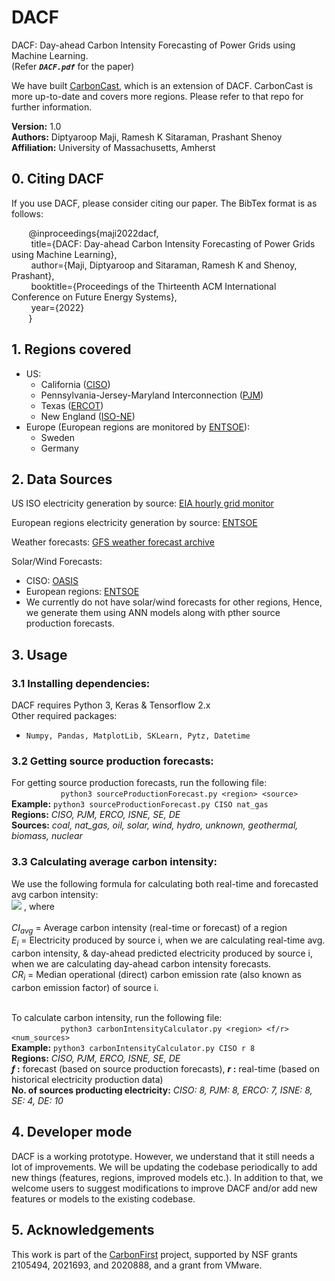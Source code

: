 # DACF
DACF: Day-ahead Carbon Intensity Forecasting of Power Grids using Machine Learning. <br>
(Refer <b><i>```DACF.pdf```</i></b> for the paper)

We have built [CarbonCast](https://github.com/carbonfirst/CarbonCast), which is an extension of DACF. CarbonCast is more up-to-date and covers more regions. Please refer to that repo for further information.

<b>Version:</b> 1.0 <br>
<b>Authors:</b> Diptyaroop Maji, Ramesh K Sitaraman, Prashant Shenoy <br>
<b>Affiliation:</b> University of Massachusetts, Amherst


## 0. Citing DACF
If you use DACF, please consider citing our paper. The BibTex format is as follows: <br>

&nbsp; &nbsp; &nbsp; &nbsp;@inproceedings{maji2022dacf,<br>
&nbsp; &nbsp; &nbsp; &nbsp;  title={DACF: Day-ahead Carbon Intensity Forecasting of Power Grids using Machine Learning},<br>
&nbsp; &nbsp; &nbsp; &nbsp;  author={Maji, Diptyaroop and Sitaraman, Ramesh K and Shenoy, Prashant},<br>
&nbsp; &nbsp; &nbsp; &nbsp;  booktitle={Proceedings of the Thirteenth ACM International Conference on Future Energy Systems},<br>
&nbsp; &nbsp; &nbsp; &nbsp;  year={2022}<br>
&nbsp; &nbsp; &nbsp; &nbsp;}<br>


## 1. Regions covered 
* US: 
    * California ([CISO](https://www.caiso.com/Pages/default.aspx))
    * Pennsylvania-Jersey-Maryland Interconnection ([PJM](https://www.pjm.com/))
    * Texas ([ERCOT](https://www.ercot.com/))
    * New England ([ISO-NE](https://www.iso-ne.com/))
* Europe (European regions are monitored by [ENTSOE](https://transparency.entsoe.eu/)):
    * Sweden
    * Germany

## 2. Data Sources
US ISO electricity generation by source: [EIA hourly grid monitor](https://www.eia.gov/electricity/gridmonitor/dashboard/electric_overview/US48/US48)

European regions electricity generation by source: [ENTSOE](https://transparency.entsoe.eu/)

Weather forecasts: [GFS weather forecast archive](https://rda.ucar.edu/datasets/ds084.1/)

Solar/Wind Forecasts:
* CISO: [OASIS](http://oasis.caiso.com/mrioasis/logon.do)
* European regions: [ENTSOE](https://transparency.entsoe.eu/)
* We currently do not have solar/wind forecasts for other regions, Hence, we generate them using ANN models along with pther source production forecasts.

## 3. Usage
### 3.1 Installing dependencies:
DACF requires Python 3, Keras & Tensorflow 2.x <br>
Other required packages:
* ```Numpy, Pandas, MatplotLib, SKLearn, Pytz, Datetime```
<!-- * ``` pip3 install numpy, matplotlib, sklearn, datetime, matplotlib ``` -->

<!-- ### 3.2 Getting Weather data:
The aggregated & cleaned weather forecasts that we have used for our regions are provided in ```data/```. If you need weather forecasts for other regions, or even for the same regions (eg. if you want to use a different aggregation method), the procedure is as follows:<br>
* GitHub repo of script to fetch weather data can be found [here]().
* Once you have obtained the grib2 files, use the following files to aggregate & clean the data:<br>
```python3 dataCollectionScript.py```<br>
```python3 cleanWeatherData.py```<br> -->

### 3.2 Getting source production forecasts:
For getting source production forecasts, run the following file:<br>
&nbsp; &nbsp; &nbsp; &nbsp; &nbsp; &nbsp; &nbsp; &nbsp; &nbsp; &nbsp; ```python3 sourceProductionForecast.py <region> <source>```<br>
<b>Example:</b> ```python3 sourceProductionForecast.py CISO nat_gas```<br>
<b>Regions:</b> <i>CISO, PJM, ERCO, ISNE, SE, DE</i> <br>
<b>Sources:</b> <i>coal, nat_gas, oil, solar, wind, hydro, unknown, geothermal, biomass, nuclear</i>
<!-- Note that you need to change the config.json file to get a particular source production forecast for a specific region. Example:
``` <example> ```<br>
A detailed description of how to configure is given in Section 3.5 -->

### 3.3 Calculating average carbon intensity:
We use the following formula for calculating both real-time and forecasted avg carbon intensity:<br>
<img src="images/ci_avg.png">    , where <br>
<br>
<i>CI<sub>avg</sub></i> = Average carbon intensity (real-time or forecast) of a region <br>
<i>E<sub>i</sub></i> = Electricity produced by source i, when we are calculating real-time avg. carbon intensity, & day-ahead predicted
electricity produced by source i, when we are calculating day-ahead carbon intensity forecasts. <br>
<i>CR<sub>i</sub></i> = Median operational (direct) carbon emission rate (also known as carbon emission factor) of source i. <br><br>

To calculate carbon intensity, run the following file:<br>
&nbsp; &nbsp; &nbsp; &nbsp; &nbsp; &nbsp; &nbsp; &nbsp; &nbsp; &nbsp; ```python3 carbonIntensityCalculator.py <region> <f/r> <num_sources>```<br>
<b>Example:</b> ```python3 carbonIntensityCalculator.py CISO r 8```<br>
<b>Regions:</b> <i>CISO, PJM, ERCO, ISNE, SE, DE</i> <br>
<b><i>f</i> :</b> forecast (based on source production forecasts), <b><i>r</i> :</b> real-time (based on historical electricity production data)<br>
<b>No. of sources producting electricity:</b> <i>CISO: 8, PJM: 8, ERCO: 7, ISNE: 8, SE: 4, DE: 10</i> <br>

<!-- ### 3.6 Output (forecasts): -->

## 4. Developer mode
DACF is a working prototype. However, we understand that it still needs a lot of improvements. We will be updating the codebase periodically
to add new things (features, regions, improved models etc.). In addition to that, we welcome users to suggest modifications 
to improve DACF and/or add new features or models to the existing codebase. 
<!-- Use the developer branch to make edits and submit a change. -->

## 5. Acknowledgements
This work is part of the [CarbonFirst](http://carbonfirst.org/) project, supported by NSF grants 2105494, 2021693, and 2020888, and a grant from VMware.
